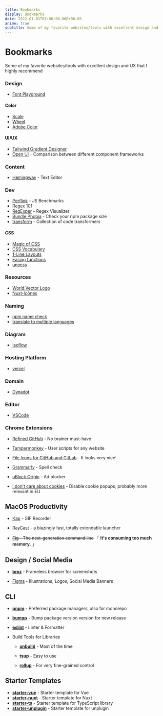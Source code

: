 ```yaml
---
title: Bookmarks
display: Bookmarks
date: 2022-01-01T01:00:00.000+08:00
anime: true
subtitle: Some of my favorite websites/tools with excellent design and UX that I highly recommend
---
```


# Bookmarks

<p class="opacity-50! -mt-6 italic">
  Some of my favorite websites/tools with excellent design and UX that I highly recommend
</p>

### Design

- [Font Playground](https://play.typedetail.com/)

#### Color

- [Scale](https://hihayk.github.io/scale/)
- [Wheel](https://hihayk.github.io/wheel/)
- [Adobe Color](https://color.adobe.com/)

#### UI/UX

- [Tailwind Gradient Designer](https://tailwind-gradient-designer.csspost.com/)
- [Open UI](https://open-ui.org/) - Comparison between different component frameworks

### Content

- [Hemingway](http://www.hemingwayapp.com/) - Text Editor

### Dev

- [Perflink](https://perf.link/) - JS Benchmarks
- [Regex 101](https://regex101.com/)
- [RegExper](https://regexper.com/) - Regex Visualizer
- [Bundle Phobia](https://bundlephobia.com/) - Check your npm package size
- [transform](https://transform.tools/) - Collection of code transformers

#### CSS

- [Magic of CSS](https://adamschwartz.co/magic-of-css/)
- [CSS Vocabulary](http://apps.workflower.fi/vocabs/css/en)
- [1-Line Layouts](http://1linelayouts.glitch.me/)
- [Easing functions](https://easings.net/)
- [unocss](https://unocss.dev/)

### Resources

- [World Vector Logo](https://worldvectorlogo.com/)
- [Nuxt-Icônes](https://nuxt-icones.vercel.app/)

### Naming

- [npm name check](https://remarkablemark.org/npm-package-name-checker/)
- [translate to multiple languages](https://smodin.me/translate-one-text-into-multiple-languages)

### Diagram

- [Isoflow](https://isoflow.io/)

### Hosting Platform

- [vercel](https://vercel.com)

### Domain

- [Dynadot](https://www.dynadot.com/)

### Editor

- [VSCode](https://code.visualstudio.com/)

### Chrome Extensions

- [Refined GitHub](https://chrome.google.com/webstore/detail/refined-github/hlepfoohegkhhmjieoechaddaejaokhf) - No brainer must-have

- [Tampermonkey](https://chrome.google.com/webstore/detail/tampermonkey/dhdgffkkebhmkfjojejmpbldmpobfkfo) - User scripts for any website

- [File Icons for GitHub and GitLab](https://chrome.google.com/webstore/detail/file-icons-for-github-and/ficfmibkjjnpogdcfhfokmihanoldbfe) - It looks very nice!

- [Grammarly](https://chrome.google.com/webstore/detail/grammarly-grammar-checker/kbfnbcaeplbcioakkpcpgfkobkghlhen) - Spell check

- [uBlock Origin](https://chrome.google.com/webstore/detail/ublock-origin/cjpalhdlnbpafiamejdnhcphjbkeiagm) - Ad blocker

- [I don't care about cookies](https://chrome.google.com/webstore/detail/i-dont-care-about-cookies/fihnjjcciajhdojfnbdddfaoknhalnja) - Disable cookie popups, probably more relevant in EU

## MacOS Productivity

- [Kap](https://getkap.co/) - GIF Recorder

- [RayCast](https://www.raycast.com/) - a blazingly fast, totally extendable launcher

- ~~[Fig](https://fig.io/) - The next-generation command line~~ 「 **It's consuming too much memory.** 」

## Design / Social Media

- [**broz**](https://github.com/antfu/broz) - Frameless browser for screenshots

- [Figma](https://www.figma.com/) - Illustrations, Logos, Social Media Banners

## CLI

- [**pnpm**](https://pnpm.io/) - Preferred package managers, also for monorepo

- [**bumpp**](https://github.com/antfu/bumpp) - Bump package version version for new release

- [**eslint**](https://eslint.org/) - Linter & Formatter

- Build Tools for Libraries

  - [**unbuild**](https://github.com/unjs/unbuild) - Most of the time

  - [**tsup**](https://github.com/egoist/tsup) - Easy to use

  - [**rollup**](https://rollupjs.org/) - For very fine-grained control


## Starter Templates

- [**starter-vue**](https://github.com/elonehoo/starter-vue) - Starter template for Vue
- [**starter-nuxt**](https://github.com/elonehoo/starter-nuxt) - Starter template for Nuxt
- [**starter-ts**](https://github.com/elonehoo/starter-ts) - Starter template for TypeScript library
- [**starter-unplugin**](https://github.com/elonehoo/starter-unplugin) - Starter template for unplugin
